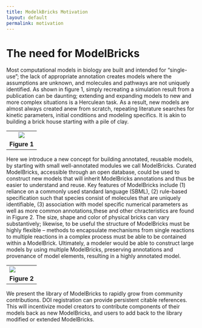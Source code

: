 ```yaml
---
title: ModelkBricks Motivation
layout: default
permalink: motivation
---
```


# The need for ModelBricks 

Most computational models in biology are built and intended for “single-use”; the lack of appropriate annotation creates models 
where the assumptions are unknown, and molecules and pathways are not uniquely identified. As shown in figure 1, simply recreating a simulation result from a publication can be daunting; extending and expanding models to new and more complex situations is a Herculean task. As a result, new models are almost always created anew from scratch, repeating literature searches for kinetic parameters, 
initial conditions and modeling specifics.  It is akin to building a brick house starting with a pile of clay. 

<center>
  <table>
    <tr>
    <td align="center"> <a href="https://modelbricks.github.io/images/problems_1loop.gif">
      <image src="/images/problems_1loop.gif"/> </a></td> 
   <tr>
     <td align="center"> <strong> Figure 1 </strong></td>
   </tr>
  </table>
</center>


Here we introduce a new concept for building annotated, reusable models, by starting with small well-annotated modules we 
call ModelBricks.  Curated ModelBricks, accessible through an open database, could be used to construct new models that will 
inherit ModelBricks annotations and thus be easier to understand and reuse.  Key features of ModelBricks include (1) reliance 
on a commonly used standard language (SBML), (2) rule-based specification such that species consist of molecules that are uniquely 
identifiable, (3) association with model specific numerical parameters as well as more common annotations,these and other chracteristics are found in Figure 2. The size, shape and color of physical bricks can vary substantively; likewise, to be useful the structure of ModelBricks must be highly flexible – methods to encapsulate mechanisms from single reactions to multiple reactions in a complex process must be able to be contained within a ModelBrick. Ultimately, a modeler would be able to construct large models by using multiple ModelBricks, preserving annotations and provenance of model elements, resulting in a highly annotated model. 

<center>
  <table>
    <td> <image src="/images/solution_loop1.gif"/></td> 
   <tr>
    <td align="center"> <strong> Figure 2  </strong></td>
   </tr>
  </table>
</center>

We present the library of ModelBricks to rapidly grow from community contributions. DOI registration can provide persistent 
citable references. This will incentivize model creators to contribute components of their models back as new ModelBricks, 
and users to add back to the library modified or extended ModelBricks.
